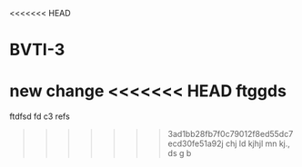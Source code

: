 <<<<<<< HEAD
# BVTI-3

new change
<<<<<<< HEAD
ftggds
=======
ftdfsd
fd
c3 
refs
>>>>>>> 3ad1bb28fb7f0c79012f8ed55dc7ecd30fe51a92j
chj
 ld
kjhjl
mn
kj.,
ds
g
b
